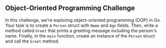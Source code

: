## Object-Oriented Programming Challenge
In this challenge, we're exploring object-oriented programming (OOP) in Go. Your task is to create a `Person` struct with `Name` and `Age` fields. Then, write a method called `Greet` that prints a greeting message including the person's name. Finally, in the `main` function, create an instance of the `Person` struct and call the `Greet` method.
